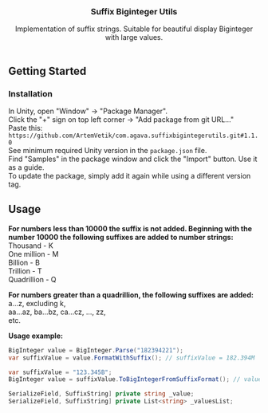 <br/>
<p align="center">
  <h3 align="center">Suffix Biginteger Utils</h3>

  <p align="center">
    Implementation of suffix strings. Suitable for beautiful display Biginteger with large values.
    <br/>
    <br/>
  </p>
</p>

## Getting Started


### Installation

In Unity, open "Window" -> "Package Manager".  
Click the "+" sign on top left corner -> "Add package from git URL..."  
Paste this: `https://github.com/ArtemVetik/com.agava.suffixbigintegerutils.git#1.1.0`  
See minimum required Unity version in the `package.json` file.  
Find "Samples" in the package window and click the "Import" button. Use it as a guide.  
To update the package, simply add it again while using a different version tag.  

## Usage

**For numbers less than 10000 the suffix is not added. Beginning with the number 10000 the following suffixes are added to number strings:**  
Thousand - K  
One million - M   
Billion - B   
Trillion - T    
Quadrillion - Q   

**For numbers greater than a quadrillion, the following suffixes are added:**   
a...z, excluding k,    
aa...az, ba...bz, ca...cz, ..., zz,   
etc.    

**Usage example:**
```cs
BigInteger value = BigInteger.Parse("182394221");
var suffixValue = value.FormatWithSuffix(); // suffixValue = 182.394M

var suffixValue = "123.345B";
BigInteger value = suffixValue.ToBigIntegerFromSuffixFormat(); // value = 123345678900

SerializeField, SuffixString] private string _value;
SerializeField, SuffixString] private List<string> _valuesList;
```